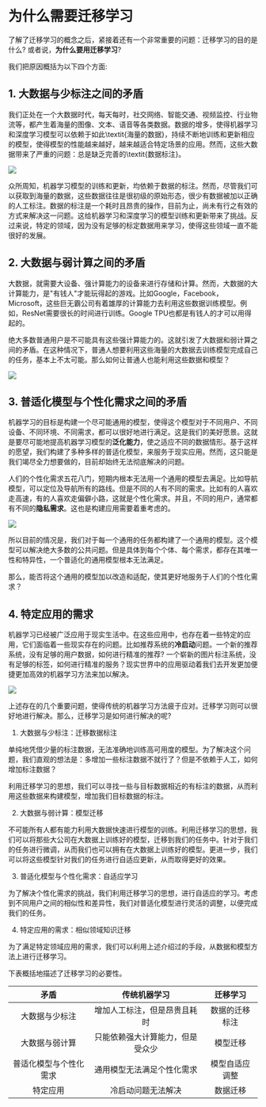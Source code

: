# 为什么需要迁移学习

了解了迁移学习的概念之后，紧接着还有一个非常重要的问题：迁移学习的目的是什么? 或者说，**为什么要用迁移学习**?

我们把原因概括为以下四个方面:

## 1. 大数据与少标注之间的矛盾

我们正处在一个大数据时代，每天每时，社交网络、智能交通、视频监控、行业物流等，都产生着海量的图像、文本、语音等各类数据。数据的增多，使得机器学习和深度学习模型可以依赖于如此\textit{海量的数据}，持续不断地训练和更新相应的模型，使得模型的性能越来越好，越来越适合特定场景的应用。然而，这些大数据带来了严重的问题：总是缺乏完善的\textit{数据标注}。

![](https://raw.githubusercontent.com/jindongwang/transferlearning-tutorial/master/src/figures/png/fig-introduction-data.png)

众所周知，机器学习模型的训练和更新，均依赖于数据的标注。然而，尽管我们可以获取到海量的数据，这些数据往往是很初级的原始形态，很少有数据被加以正确的人工标注。数据的标注是一个耗时且昂贵的操作，目前为止，尚未有行之有效的方式来解决这一问题。这给机器学习和深度学习的模型训练和更新带来了挑战。反过来说，特定的领域，因为没有足够的标定数据用来学习，使得这些领域一直不能很好的发展。

## 2. 大数据与弱计算之间的矛盾

大数据，就需要大设备、强计算能力的设备来进行存储和计算。然而，大数据的大计算能力，是"有钱人"才能玩得起的游戏。比如Google，Facebook，Microsoft，这些巨无霸公司有着雄厚的计算能力去利用这些数据训练模型。例如，ResNet需要很长的时间进行训练。Google TPU也都是有钱人的才可以用得起的。

绝大多数普通用户是不可能具有这些强计算能力的。这就引发了大数据和弱计算之间的矛盾。在这种情况下，普通人想要利用这些海量的大数据去训练模型完成自己的任务，基本上不太可能。那么如何让普通人也能利用这些数据和模型？

![](https://raw.githubusercontent.com/jindongwang/transferlearning-tutorial/master/src/figures/png/fig-introduction-bigdata.png)

## 3. 普适化模型与个性化需求之间的矛盾

机器学习的目标是构建一个尽可能通用的模型，使得这个模型对于不同用户、不同设备、不同环境、不同需求，都可以很好地进行满足。这是我们的美好愿景。这就是要尽可能地提高机器学习模型的**泛化能力**，使之适应不同的数据情形。基于这样的愿望，我们构建了多种多样的普适化模型，来服务于现实应用。然而，这只能是我们竭尽全力想要做的，目前却始终无法彻底解决的问题。

人们的个性化需求五花八门，短期内根本无法用一个通用的模型去满足。比如导航模型，可以定位及导航所有的路线。但是不同的人有不同的需求。比如有的人喜欢走高速，有的人喜欢走偏僻小路，这就是个性化需求。并且，不同的用户，通常都有不同的**隐私需求**。这也是构建应用需要着重考虑的。

![](https://raw.githubusercontent.com/jindongwang/transferlearning-tutorial/master/src/figures/png/fig-introduction-model.png)

所以目前的情况是，我们对于每一个通用的任务都构建了一个通用的模型。这个模型可以解决绝大多数的公共问题。但是具体到每个个体、每个需求，都存在其唯一性和特异性，一个普适化的通用模型根本无法满足。

那么，能否将这个通用的模型加以改造和适配，使其更好地服务于人们的个性化需求？

## 4. 特定应用的需求

机器学习已经被广泛应用于现实生活中。在这些应用中，也存在着一些特定的应用，它们面临着一些现实存在的问题。比如推荐系统的**冷启动**问题。一个新的推荐系统，没有足够的用户数据，如何进行精准的推荐? 一个崭新的图片标注系统，没有足够的标签，如何进行精准的服务？现实世界中的应用驱动着我们去开发更加便捷更加高效的机器学习方法来加以解决。

![](https://raw.githubusercontent.com/jindongwang/transferlearning-tutorial/master/src/figures/png/fig-introduction-coldstart.png)

上述存在的几个重要问题，使得传统的机器学习方法疲于应对。迁移学习则可以很好地进行解决。那么，迁移学习是如何进行解决的呢?

1. 大数据与少标注：迁移数据标注

单纯地凭借少量的标注数据，无法准确地训练高可用度的模型。为了解决这个问题，我们直观的想法是：多增加一些标注数据不就行了？但是不依赖于人工，如何增加标注数据？

利用迁移学习的思想，我们可以寻找一些与目标数据相近的有标注的数据，从而利用这些数据来构建模型，增加我们目标数据的标注。

2. 大数据与弱计算：模型迁移

不可能所有人都有能力利用大数据快速进行模型的训练。利用迁移学习的思想，我们可以将那些大公司在大数据上训练好的模型，迁移到我们的任务中。针对于我们的任务进行微调，从而我们也可以拥有在大数据上训练好的模型。更进一步，我们可以将这些模型针对我们的任务进行自适应更新，从而取得更好的效果。

3. 普适化模型与个性化需求：自适应学习

为了解决个性化需求的挑战，我们利用迁移学习的思想，进行自适应的学习。考虑到不同用户之间的相似性和差异性，我们对普适化模型进行灵活的调整，以便完成我们的任务。

4. 特定应用的需求：相似领域知识迁移

为了满足特定领域应用的需求，我们可以利用上述介绍过的手段，从数据和模型方法上进行迁移学习。

下表概括地描述了迁移学习的必要性。

| 矛盾 | 传统机器学习 | 迁移学习 |
| :---: | :---: | :---: |
| 大数据与少标注 | 增加人工标注，但是昂贵且耗时 | 数据的迁移标注 |
| 大数据与弱计算 | 只能依赖强大计算能力，但是受众少 | 模型迁移 |
| 普适化模型与个性化需求 | 通用模型无法满足个性化需求 | 模型自适应调整 |
| 特定应用 | 冷启动问题无法解决 | 数据迁移 |

